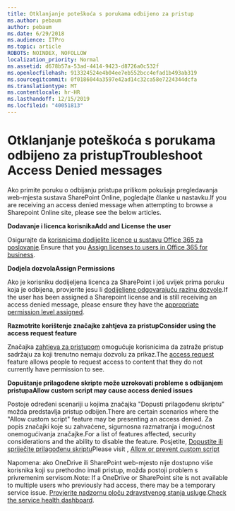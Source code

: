 ```yaml
---
title: Otklanjanje poteškoća s porukama odbijeno za pristup
ms.author: pebaum
author: pebaum
ms.date: 6/29/2018
ms.audience: ITPro
ms.topic: article
ROBOTS: NOINDEX, NOFOLLOW
localization_priority: Normal
ms.assetid: d678b57a-53ad-4414-9423-d8726a0c532f
ms.openlocfilehash: 913324524e4b04ee7eb552bcc4efad1b493ab319
ms.sourcegitcommit: 0f0186044a3597e42ad14c32ca58e7224344dcfa
ms.translationtype: MT
ms.contentlocale: hr-HR
ms.lasthandoff: 12/15/2019
ms.locfileid: "40051813"
---
```

# <a name="troubleshoot-access-denied-messages"></a><span data-ttu-id="8ea3d-102">Otklanjanje poteškoća s porukama odbijeno za pristup</span><span class="sxs-lookup"><span data-stu-id="8ea3d-102">Troubleshoot Access Denied messages</span></span>

<span data-ttu-id="8ea3d-103">Ako primite poruku o odbijanju pristupa prilikom pokušaja pregledavanja web-mjesta sustava SharePoint Online, pogledajte članke u nastavku.</span><span class="sxs-lookup"><span data-stu-id="8ea3d-103">If you are receiving an access denied message when attempting to browse a Sharepoint Online site, please see the below articles.</span></span>

<span data-ttu-id="8ea3d-104">**Dodavanje i licenca korisnika**</span><span class="sxs-lookup"><span data-stu-id="8ea3d-104">**Add and License the user**</span></span>

<span data-ttu-id="8ea3d-105">Osigurajte da [korisnicima dodijelite licence u sustavu Office 365 za poslovanje](https://docs.microsoft.com/office365/admin/subscriptions-and-billing/assign-licenses-to-users?view=o365-worldwide&amp;tabs=One).</span><span class="sxs-lookup"><span data-stu-id="8ea3d-105">Ensure that you [Assign licenses to users in Office 365 for business](https://docs.microsoft.com/office365/admin/subscriptions-and-billing/assign-licenses-to-users?view=o365-worldwide&amp;tabs=One).</span></span>

<span data-ttu-id="8ea3d-106">**Dodjela dozvola**</span><span class="sxs-lookup"><span data-stu-id="8ea3d-106">**Assign Permissions**</span></span>

<span data-ttu-id="8ea3d-107">Ako je korisniku dodijeljena licenca za SharePoint i još uvijek prima poruku koja je odbijena, provjerite jesu li [dodijeljene odgovarajuću razinu dozvole](https://docs.microsoft.com/sharepoint/understanding-permission-levels).</span><span class="sxs-lookup"><span data-stu-id="8ea3d-107">If the user has been assigned a Sharepoint license and is still receiving an access denied message, please ensure they have the [appropriate permission level assigned](https://docs.microsoft.com/sharepoint/understanding-permission-levels).</span></span>

<span data-ttu-id="8ea3d-108">**Razmotrite korištenje značajke zahtjeva za pristup**</span><span class="sxs-lookup"><span data-stu-id="8ea3d-108">**Consider using the access request feature**</span></span>

<span data-ttu-id="8ea3d-109">Značajka [zahtjeva za pristupom](https://support.office.com/article/Set-up-and-manage-access-requests-94B26E0B-2822-49D4-929A-8455698654B3) omogućuje korisnicima da zatraže pristup sadržaju za koji trenutno nemaju dozvolu za prikaz.</span><span class="sxs-lookup"><span data-stu-id="8ea3d-109">The [access request](https://support.office.com/article/Set-up-and-manage-access-requests-94B26E0B-2822-49D4-929A-8455698654B3) feature allows people to request access to content that they do not currently have permission to see.</span></span> 

<span data-ttu-id="8ea3d-110">**Dopuštanje prilagođene skripte može uzrokovati probleme s odbijanjem pristupa**</span><span class="sxs-lookup"><span data-stu-id="8ea3d-110">**Allow custom script may cause access denied issues**</span></span>

<span data-ttu-id="8ea3d-111">Postoje određeni scenariji u kojima značajka "Dopusti prilagođenu skriptu" možda predstavlja pristup odbijen.</span><span class="sxs-lookup"><span data-stu-id="8ea3d-111">There are certain scenarios where the "Allow custom script" feature may be presenting an access denied.</span></span> <span data-ttu-id="8ea3d-112">Za popis značajki koje su zahvaćene, sigurnosna razmatranja i mogućnost onemogućivanja značajke.</span><span class="sxs-lookup"><span data-stu-id="8ea3d-112">For a list of features affected, security considerations and the ability to disable the feature.</span></span> <span data-ttu-id="8ea3d-113">Posjetite, [Dopustite ili spriječite prilagođenu skriptu](https://docs.microsoft.com/sharepoint/allow-or-prevent-custom-script)</span><span class="sxs-lookup"><span data-stu-id="8ea3d-113">Please visit , [Allow or prevent custom script](https://docs.microsoft.com/sharepoint/allow-or-prevent-custom-script)</span></span>

<span data-ttu-id="8ea3d-114">Napomena: ako OneDrive ili SharePoint web-mjesto nije dostupno više korisnika koji su prethodno imali pristup, možda postoji problem s privremenim servisom.</span><span class="sxs-lookup"><span data-stu-id="8ea3d-114">Note: If a OneDrive or SharePoint site is not available to multiple users who previously had access, there may be a temporary service issue.</span></span> <span data-ttu-id="8ea3d-115">[Provjerite nadzornu ploču zdravstvenog stanja usluge](https://portal.office.com/adminportal/home#/servicehealth).</span><span class="sxs-lookup"><span data-stu-id="8ea3d-115">[Check the service health dashboard](https://portal.office.com/adminportal/home#/servicehealth).</span></span>


  

